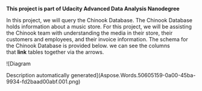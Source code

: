 ﻿**This project is part of Udacity Advanced Data Analysis Nanodegree**

In this project, we will query the Chinook Database. The Chinook Database holds information about a music store. For this project, we will be assisting the Chinook team with understanding the media in their store, their customers and employees, and their invoice information. The schema for the Chinook Database is provided below. we can see the columns that **link** tables together via the arrows.

![Diagram

Description automatically generated](Aspose.Words.50605159-0a00-45ba-9934-fd2baad00abf.001.png)

